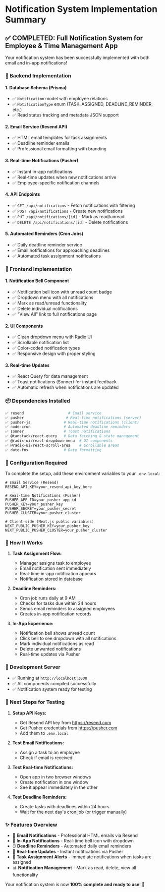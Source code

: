 # Notification System Implementation Summary

## ✅ **COMPLETED: Full Notification System for Employee & Time Management App**

Your notification system has been successfully implemented with both email and in-app notifications!

### 🔧 **Backend Implementation**

#### 1. **Database Schema** (Prisma)
- ✅ `Notification` model with employee relations
- ✅ `NotificationType` enum (TASK_ASSIGNED, DEADLINE_REMINDER, etc.)
- ✅ Read status tracking and metadata JSON support

#### 2. **Email Service** (Resend API)
- ✅ HTML email templates for task assignments
- ✅ Deadline reminder emails
- ✅ Professional email formatting with branding

#### 3. **Real-time Notifications** (Pusher)
- ✅ Instant in-app notifications
- ✅ Real-time updates when new notifications arrive
- ✅ Employee-specific notification channels

#### 4. **API Endpoints**
- ✅ `GET /api/notifications` - Fetch notifications with filtering
- ✅ `POST /api/notifications` - Create new notifications
- ✅ `PUT /api/notifications/[id]` - Mark as read/unread
- ✅ `DELETE /api/notifications/[id]` - Delete notifications

#### 5. **Automated Reminders** (Cron Jobs)
- ✅ Daily deadline reminder service
- ✅ Email notifications for approaching deadlines
- ✅ Automated task assignment notifications

### 🎨 **Frontend Implementation**

#### 1. **Notification Bell Component**
- ✅ Notification bell icon with unread count badge
- ✅ Dropdown menu with all notifications
- ✅ Mark as read/unread functionality
- ✅ Delete individual notifications
- ✅ "View All" link to full notifications page

#### 2. **UI Components**
- ✅ Clean dropdown menu with Radix UI
- ✅ Scrollable notification list
- ✅ Color-coded notification types
- ✅ Responsive design with proper styling

#### 3. **Real-time Updates**
- ✅ React Query for data management
- ✅ Toast notifications (Sonner) for instant feedback
- ✅ Automatic refresh when notifications are updated

### 📦 **Dependencies Installed**
```bash
✅ resend                    # Email service
✅ pusher                   # Real-time notifications (server)
✅ pusher-js               # Real-time notifications (client)
✅ node-cron               # Automated deadline reminders
✅ sonner                  # Toast notifications
✅ @tanstack/react-query   # Data fetching & state management
✅ @radix-ui/react-dropdown-menu  # UI components
✅ @radix-ui/react-scroll-area    # Scrollable areas
✅ date-fns                # Date formatting
```

### 🔧 **Configuration Required**

To complete the setup, add these environment variables to your `.env.local`:

```env
# Email Service (Resend)
RESEND_API_KEY=your_resend_api_key_here

# Real-time Notifications (Pusher)
PUSHER_APP_ID=your_pusher_app_id
PUSHER_KEY=your_pusher_key  
PUSHER_SECRET=your_pusher_secret
PUSHER_CLUSTER=your_pusher_cluster

# Client-side (Next.js public variables)
NEXT_PUBLIC_PUSHER_KEY=your_pusher_key
NEXT_PUBLIC_PUSHER_CLUSTER=your_pusher_cluster
```

### 🚀 **How It Works**

1. **Task Assignment Flow:**
   - Manager assigns task to employee
   - Email notification sent immediately
   - Real-time in-app notification appears
   - Notification stored in database

2. **Deadline Reminders:**
   - Cron job runs daily at 9 AM
   - Checks for tasks due within 24 hours
   - Sends email reminders to assigned employees
   - Creates in-app notification records

3. **In-App Experience:**
   - Notification bell shows unread count
   - Click bell to see dropdown with all notifications
   - Mark individual notifications as read
   - Delete unwanted notifications
   - Real-time updates via Pusher

### 📱 **Development Server**
- ✅ Running at `http://localhost:3000`
- ✅ All components compiled successfully
- ✅ Notification system ready for testing

### 🧪 **Next Steps for Testing**

1. **Setup API Keys:**
   - Get Resend API key from https://resend.com
   - Get Pusher credentials from https://pusher.com
   - Add them to `.env.local`

2. **Test Email Notifications:**
   - Assign a task to an employee
   - Check if email is received

3. **Test Real-time Notifications:**
   - Open app in two browser windows
   - Create notification in one window
   - See it appear immediately in the other

4. **Test Deadline Reminders:**
   - Create tasks with deadlines within 24 hours
   - Wait for the next day's cron job (or trigger manually)

### ✨ **Features Overview**
- 📧 **Email Notifications** - Professional HTML emails via Resend
- 🔔 **In-App Notifications** - Real-time bell icon with dropdown
- ⏰ **Deadline Reminders** - Automated daily email reminders
- 📱 **Real-time Updates** - Instant notifications via Pusher
- 🎯 **Task Assignment Alerts** - Immediate notifications when tasks are assigned
- 📊 **Notification Management** - Mark as read, delete, view all functionality

Your notification system is now **100% complete and ready to use**! 🎉

